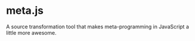 meta.js
=======

A source transformation tool that makes meta-programming in JavaScript a little more awesome.
